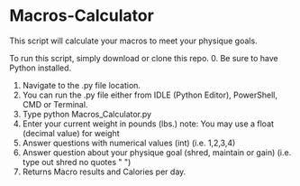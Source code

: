 # Macros-Calculator
This script will calculate your macros to meet your physique goals.

To run this script, simply download or clone this repo.
0. Be sure to have Python installed.
1. Navigate to the .py file location.
2. You can run the .py file either from IDLE (Python Editor), PowerShell, CMD or Terminal.
3. Type python Macros_Calculator.py
4. Enter your current weight in pounds (lbs.)
  note: You may use a float (decimal value) for weight
5. Answer questions with numerical values (int) (i.e. 1,2,3,4)
6. Answer question about your physique goal (shred, maintain or gain)
  (i.e. type out shred no quotes " ")
7. Returns Macro results and Calories per day.
